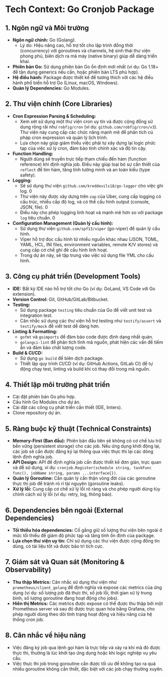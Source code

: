 # Tech Context: Go Cronjob Package

## 1. Ngôn ngữ và Môi trường

-   **Ngôn ngữ chính:** Go (Golang).
    -   Lý do: Hiệu năng cao, hỗ trợ tốt cho lập trình đồng thời (concurrency) với goroutines và channels, hệ sinh thái thư viện phong phú, biên dịch ra mã máy (native binary) giúp dễ dàng triển khai.
-   **Phiên bản Go:** Sử dụng phiên bản Go ổn định mới nhất (ví dụ: Go 1.18+ để tận dụng generics nếu cần, hoặc phiên bản LTS phù hợp).
-   **Hệ điều hành:** Package được thiết kế để tương thích với các hệ điều hành phổ biến hỗ trợ Go (Linux, macOS, Windows).
-   **Quản lý Dependencies:** Go Modules.

## 2. Thư viện chính (Core Libraries)

-   **Cron Expression Parsing & Scheduling:**
    -   Xem xét sử dụng một thư viện cron uy tín và được cộng đồng sử dụng rộng rãi như `robfig/cron` (ví dụ: `github.com/robfig/cron/v3`). Thư viện này cung cấp các chức năng mạnh mẽ để phân tích cú pháp cron expression và quản lý lịch trình.
    -   Lựa chọn này giúp giảm thiểu việc phải tự xây dựng lại logic phức tạp của việc xử lý cron, đảm bảo tính chính xác và độ tin cậy.
-   **Function Handling:**
    -   Người dùng sẽ truyền trực tiếp tham chiếu đến hàm (function reference) khi định nghĩa job. Điều này giúp loại bỏ sự cần thiết của `reflect` để tìm hàm, tăng tính tường minh và an toàn kiểu (type safety).
-   **Logging:**
    -   Sẽ sử dụng thư viện `github.com/kreddevils18/go-logger` cho việc ghi log. <mcreference link="https://github.com/kreddevils18/go-logger" index="0">0</mcreference>
    -   Thư viện này được xây dựng trên `zap` của Uber, cung cấp logging có cấu trúc, nhiều cấp độ log, và có thể cấu hình output (console, JSON, file). <mcreference link="https://github.com/kreddevils18/go-logger" index="0">0</mcreference>
    -   Điều này cho phép logging linh hoạt và mạnh mẽ hơn so với package `log` tiêu chuẩn. <mcreference link="https://github.com/kreddevils18/go-logger" index="0">0</mcreference>
-   **Configuration Management (Quản lý cấu hình):**
    -   Sử dụng thư viện `github.com/spf13/viper` (go-viper) để quản lý cấu hình.
    -   Viper hỗ trợ đọc cấu hình từ nhiều nguồn khác nhau (JSON, TOML, YAML, HCL, INI files, environment variables, remote K/V stores) và cung cấp cơ chế ghi đè cấu hình linh hoạt.
    -   Trong dự án này, sẽ tập trung vào việc sử dụng file YML cho cấu hình.

## 3. Công cụ phát triển (Development Tools)

-   **IDE:** Bất kỳ IDE nào hỗ trợ tốt cho Go (ví dụ: GoLand, VS Code với Go extension).
-   **Version Control:** Git, GitHub/GitLab/Bitbucket.
-   **Testing:**
    -   Sử dụng package `testing` tiêu chuẩn của Go để viết unit test và integration test.
    -   Cân nhắc sử dụng các thư viện hỗ trợ testing như `testify/assert` và `testify/mock` để viết test dễ dàng hơn.
-   **Linting & Formatting:**
    -   `gofmt` và `goimports` để đảm bảo code được định dạng nhất quán.
    -   `golangci-lint` để phân tích tĩnh mã nguồn, phát hiện các vấn đề tiềm ẩn và đảm bảo chất lượng code.
-   **Build & CI/CD:**
    -   Sử dụng `go build` để biên dịch package.
    -   Thiết lập quy trình CI/CD (ví dụ: GitHub Actions, GitLab CI) để tự động chạy test, linting và build khi có thay đổi trong mã nguồn.

## 4. Thiết lập môi trường phát triển

-   Cài đặt phiên bản Go phù hợp.
-   Cấu hình Go Modules cho dự án.
-   Cài đặt các công cụ phát triển cần thiết (IDE, linters).
-   Clone repository dự án.

## 5. Ràng buộc kỹ thuật (Technical Constraints)

-   **Memory-First (Ban đầu):** Phiên bản đầu tiên sẽ không có cơ chế lưu trữ bền vững (persistent storage) cho các job. Nếu ứng dụng khởi động lại, các job sẽ cần được đăng ký lại thông qua việc thực thi lại các dòng lệnh định nghĩa job.
-   **API Design:** API để định nghĩa job cần được thiết kế đơn giản, trực quan và dễ sử dụng, ví dụ: `cronjob.Register(schedule string, taskFunc func(), jobName string, params ...interface{})`.
-   **Quản lý Goroutine:** Cần quản lý cẩn thận vòng đời của các goroutine thực thi job để tránh rò rỉ tài nguyên (goroutine leaks).
-   **Xử lý lỗi:** Cung cấp cơ chế xử lý lỗi rõ ràng và cho phép người dùng tùy chỉnh cách xử lý lỗi (ví dụ: retry, log, thông báo).

## 6. Dependencies bên ngoài (External Dependencies)

-   **Tối thiểu hóa dependencies:** Cố gắng giữ số lượng thư viện bên ngoài ở mức tối thiểu để giảm độ phức tạp và tăng tính ổn định của package.
-   **Lựa chọn thư viện uy tín:** Chỉ sử dụng các thư viện được cộng đồng tin dùng, có tài liệu tốt và được bảo trì tích cực.

## 7. Giám sát và Quan sát (Monitoring & Observability)

-   **Thu thập Metrics:** Cân nhắc sử dụng thư viện như `prometheus/client_golang` để định nghĩa và expose các metrics của ứng dụng (ví dụ: số lượng job đã thực thi, số job lỗi, thời gian xử lý trung bình, số lượng goroutine đang hoạt động cho jobs).
-   **Hiển thị Metrics:** Các metrics được expose có thể được thu thập bởi một Prometheus server và sau đó được trực quan hóa bằng Grafana, cho phép người dùng theo dõi tình trạng hoạt động và hiệu năng của hệ thống cron job.

## 8. Cân nhắc về hiệu năng

-   Việc đăng ký job qua lệnh gọi hàm là trực tiếp và xảy ra khi mã đó được thực thi, thường là lúc khởi tạo ứng dụng hoặc khi logic nghiệp vụ yêu cầu.
-   Việc thực thi job trong goroutine cần được tối ưu để không tạo ra quá nhiều goroutine không cần thiết, đặc biệt với các job chạy thường xuyên.
